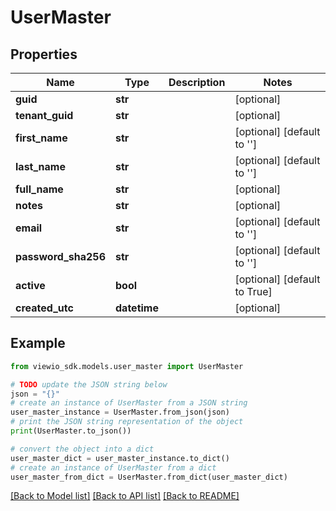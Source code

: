 # UserMaster


## Properties

Name | Type | Description | Notes
------------ | ------------- | ------------- | -------------
**guid** | **str** |  | [optional]
**tenant_guid** | **str** |  | [optional]
**first_name** | **str** |  | [optional] [default to '']
**last_name** | **str** |  | [optional] [default to '']
**full_name** | **str** |  | [optional]
**notes** | **str** |  | [optional]
**email** | **str** |  | [optional] [default to '']
**password_sha256** | **str** |  | [optional] [default to '']
**active** | **bool** |  | [optional] [default to True]
**created_utc** | **datetime** |  | [optional]

## Example

```python
from viewio_sdk.models.user_master import UserMaster

# TODO update the JSON string below
json = "{}"
# create an instance of UserMaster from a JSON string
user_master_instance = UserMaster.from_json(json)
# print the JSON string representation of the object
print(UserMaster.to_json())

# convert the object into a dict
user_master_dict = user_master_instance.to_dict()
# create an instance of UserMaster from a dict
user_master_from_dict = UserMaster.from_dict(user_master_dict)
```
[[Back to Model list]](../README.md#documentation-for-models) [[Back to API list]](../README.md#documentation-for-api-endpoints) [[Back to README]](../README.md)
